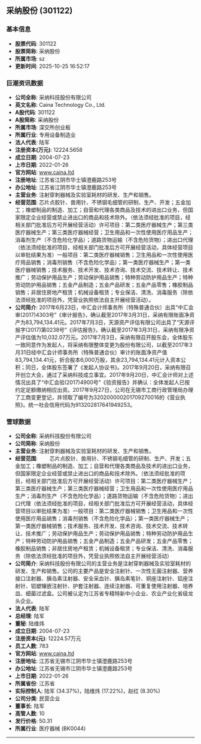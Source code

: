 ## 采纳股份 (301122)

### 基本信息

- **股票代码**: 301122
- **股票简称**: 采纳股份
- **所属市场**: sz
- **更新时间**: 2025-10-25 16:52:17

### 巨潮资讯数据

- **公司全称**: 采纳科技股份有限公司
- **英文名称**: Caina Technology Co., Ltd.
- **A股代码**: 301122
- **A股简称**: 采纳股份
- **所属市场**: 深交所创业板
- **所属行业**: 专用设备制造业
- **法人代表**: 陆军
- **注册资本(万元)**: 12224.5658
- **成立日期**: 2004-07-23
- **上市日期**: 2022-01-26
- **官方网站**: www.caina.ltd
- **注册地址**: 江苏省江阴市华士镇澄鹿路253号
- **办公地址**: 江苏省江阴市华士镇澄鹿路253号
- **主营业务**: 注射穿刺器械及实验室耗材的研发、生产和销售。
- **经营范围**: 芯片点胶针、兽用针、不锈钢毛细管的研制、生产、开发；五金加工；橡塑制品的制造、加工；自营和代理各类商品及技术的进出口业务，但国家限定企业经营或禁止进出口的商品和技术除外。（依法须经批准的项目，经相关部门批准后方可开展经营活动）许可项目：第二类医疗器械生产；第三类医疗器械生产；第三类医疗器械经营；卫生用品和一次性使用医疗用品生产；消毒剂生产（不含危险化学品）；道路货物运输（不含危险货物）；进出口代理（依法须经批准的项目，经相关部门批准后方可开展经营活动，具体经营项目以审批结果为准）一般项目：第二类医疗器械销售；卫生用品和一次性使用医疗用品销售；消毒剂销售（不含危险化学品）；第一类医疗器械生产；第一类医疗器械销售；技术服务、技术开发、技术咨询、技术交流、技术转让、技术推广；劳动保护用品生产；劳动保护用品销售；特种劳动防护用品生产；特种劳动防护用品销售；五金产品制造；五金产品研发；五金产品零售；橡胶制品销售；非居住房地产租赁；机械设备租赁；专业保洁、清洗、消毒服务（除依法须经批准的项目外，凭营业执照依法自主开展经营活动）。
- **公司简介**: 2017年6月23日，中汇会计师事务所（特殊普通合伙）出具“中汇会审(2017)4303号”《审计报告》，确认截至2017年3月31日，采纳有限账面净资产为83,794,134.41元。2017年7月3日，天源资产评估有限公司出具了“天源评报字(2017)第0238号”《评估报告》，确认截至2017年3月31日，采纳有限净资产评估值为10,032.07万元。2017年7月3日，采纳有限召开股东会，全体股东一致同意作为发起人，将采纳有限整体变更为股份有限公司，以截至2017年3月31日经中汇会计师事务所（特殊普通合伙）审计的账面净资产值83,794,134.41元，折合股本6,000万股，其余23,794,134.41元计入资本公积；同日，全体股东签署了《发起人协议书》。2017年9月20日，采纳有限召开创立大会，通过了采纳科技成立事宜。2017年9月20日，中汇会计师对上述情况出具了“中汇会验(2017)4900号”《验资报告》并确认：全体发起人已按约定足额缴纳相应出资。2017年9月27日，公司在无锡市工商行政管理局办理了工商变更登记，并领取了编号为320200000201709270016的《营业执照》。统一社会信用代码为913202817641949253。

### 雪球数据

- **公司全称**: 采纳科技股份有限公司
- **公司简称**: 采纳股份
- **主营业务**: 注射穿刺器械及实验室耗材的研发、生产和销售。
- **经营范围**: 　　芯片点胶针、兽用针、不锈钢毛细管的研制、生产、开发；五金加工；橡塑制品的制造、加工；自营和代理各类商品及技术的进出口业务，但国家限定企业经营或禁止进出口的商品和技术除外。（依法须经批准的项目，经相关部门批准后方可开展经营活动）许可项目：第二类医疗器械生产；第三类医疗器械生产；第三类医疗器械经营；卫生用品和一次性使用医疗用品生产；消毒剂生产（不含危险化学品）；道路货物运输（不含危险货物）；进出口代理（依法须经批准的项目，经相关部门批准后方可开展经营活动，具体经营项目以审批结果为准）一般项目：第二类医疗器械销售；卫生用品和一次性使用医疗用品销售；消毒剂销售（不含危险化学品）；第一类医疗器械生产；第一类医疗器械销售；技术服务、技术开发、技术咨询、技术交流、技术转让、技术推广；劳动保护用品生产；劳动保护用品销售；特种劳动防护用品生产；特种劳动防护用品销售；五金产品制造；五金产品研发；五金产品零售；橡胶制品销售；非居住房地产租赁；机械设备租赁；专业保洁、清洗、消毒服务（除依法须经批准的项目外，凭营业执照依法自主开展经营活动）
- **公司简介**: 采纳科技股份有限公司的主营业务是注射穿刺器械及实验室耗材的研发、生产和销售。公司的主要产品是安全注射针、一次性无菌注射器、营养接口注射器、胰岛素注射器、安全采血针、胰岛素笔针、铜座注射针、铝座注射针、铝塑镶嵌注射针、护套注射器、连续注射器、可重复使用注射器、培养皿、细菌过滤盒。公司被认定为江苏省专精特新中小企业、农业产业化省级龙头企业。
- **法人代表**: 陆军
- **总经理**: 陆军
- **董秘**: 陆维炜
- **成立日期**: 2004-07-23
- **注册资本(元)**: 12224.57万元
- **员工人数**: 783
- **官方网站**: www.caina.ltd
- **注册地址**: 江苏省无锡市江阴市华士镇澄鹿路253号
- **办公地址**: 江苏省无锡市江阴市华士镇澄鹿路253号
- **上市日期**: 2022-01-26
- **所属省份**: 江苏省
- **实际控制人**: 陆军 (34.37%)，陆维炜 (17.22%)，赵红 (8.30%)
- **公司分类**: 民营企业
- **董事长**: 陆军
- **高管人数**: 10
- **发行价格**: 50.31
- **所属行业**: 医疗器械 (BK0044)

---